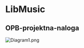 # LibMusic
## OPB-projektna-naloga
![Diagram1.png](https://github.com/UdirL18/LibMusic-OPB-Projektna-Naloga/blob/main/Diagram1.png)
